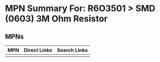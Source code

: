 



# MPN Summary For: R6O3501 > SMD (0603) 3M Ohm Resistor

## MPNs
  

|MPN|Direct Links|Search Links|
| :--- | :--- | :--- |
||||
